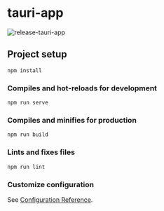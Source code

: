 # tauri-app

![release-tauri-app](https://github.com/stevieyu/tauri-demo-for-nota/workflows/release-tauri-app/badge.svg)

## Project setup
```
npm install
```

### Compiles and hot-reloads for development
```
npm run serve
```

### Compiles and minifies for production
```
npm run build
```

### Lints and fixes files
```
npm run lint
```

### Customize configuration
See [Configuration Reference](https://cli.vuejs.org/config/).
